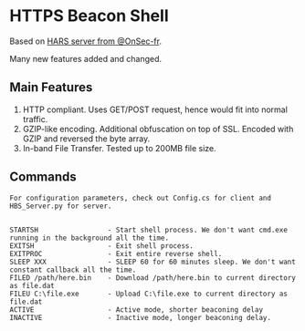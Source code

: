 HTTPS Beacon Shell
==================

Based on [HARS server from @OnSec-fr](https://github.com/onSec-fr/Http-Asynchronous-Reverse-Shell).

Many new features added and changed.

Main Features
-------------
1. HTTP compliant. Uses GET/POST request, hence would fit into normal traffic.
2. GZIP-like encoding. Additional obfuscation on top of SSL. Encoded with GZIP and reversed the byte array.
3. In-band File Transfer. Tested up to 200MB file size.


Commands
-------------
```
For configuration parameters, check out Config.cs for client and HBS_Server.py for server.


STARTSH                 - Start shell process. We don't want cmd.exe running in the background all the time.
EXITSH                  - Exit shell process.
EXITPROC                - Exit entire reverse shell.
SLEEP XXX               - SLEEP 60 for 60 minutes sleep. We don't want constant callback all the time.
FILED /path/here.bin    - Download /path/here.bin to current directory as file.dat
FILEU C:\file.exe       - Upload C:\file.exe to current directory as file.dat
ACTIVE                  - Active mode, shorter beaconing delay
INACTIVE                - Inactive mode, longer beaconing delay.
```
